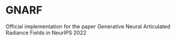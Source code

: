 # GNARF
Official implementation for the paper Generative Neural Articulated Radiance Fields in NeurIPS 2022
